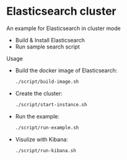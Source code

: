 # Elasticsearch cluster

An example for Elasticsearch in cluster mode

  - Build & Install Elasticsearch
  - Run sample search script

Usage

  - Build the docker image of Elasticsearch:
    ```sh
    ./script/build-image.sh
    ```
  - Create the cluster:
    ```sh
    ./script/start-instance.sh
    ```
  - Run the example:
    ```sh
    ./script/run-example.sh
    ```
  - Visulize with Kibana:
    ```sh
    ./script/run-kibana.sh
    ```
